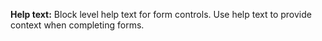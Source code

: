 **Help text:**
Block level help text for form controls. Use help text to provide context when completing forms.